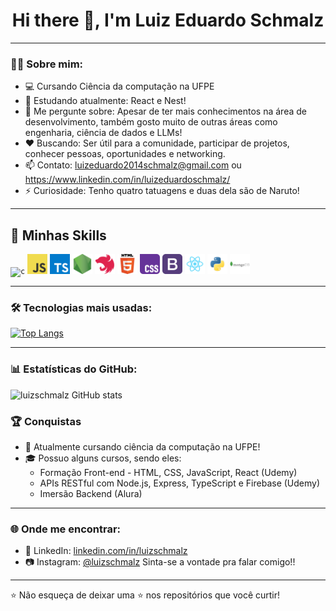 <h1 align="center">Hi there 👋, I'm Luiz Eduardo Schmalz</h1>

---

### 👨‍💻 Sobre mim:

- 💻 Cursando Ciência da computação na UFPE
- 🌱 Estudando atualmente: React e Nest!
- 💬 Me pergunte sobre: Apesar de ter mais conhecimentos na área de desenvolvimento, também gosto muito de outras áreas como engenharia, ciência de dados e LLMs!
- ❤️ Buscando: Ser útil para a comunidade, participar de projetos, conhecer pessoas, oportunidades e networking.
- 📫 Contato: luizeduardo2014schmalz@gmail.com ou https://www.linkedin.com/in/luizeduardoschmalz/
- ⚡ Curiosidade: Tenho quatro tatuagens e duas dela são de Naruto!

---

## 🚀 Minhas Skills

<code><img height="32" src="https://cdn.iconscout.com/icon/free/png-512/c-programming-569564.png" alt="c"/></code>
<code><img height="32" src="https://raw.githubusercontent.com/github/explore/80688e429a7d4ef2fca1e82350fe8e3517d3494d/topics/javascript/javascript.png" alt="Javascript"/></code>
<code><img height="32" src="https://raw.githubusercontent.com/github/explore/80688e429a7d4ef2fca1e82350fe8e3517d3494d/topics/typescript/typescript.png" alt="Typescript"/></code>
<code><img height="32" src="https://raw.githubusercontent.com/github/explore/80688e429a7d4ef2fca1e82350fe8e3517d3494d/topics/nodejs/nodejs.png" alt="Nodejs"/></code>
<code><img height="32" src="https://raw.githubusercontent.com/github/explore/80688e429a7d4ef2fca1e82350fe8e3517d3494d/topics/nestjs/nestjs.png" alt="Nest"/></code>
<code><img height="32" src="https://raw.githubusercontent.com/github/explore/80688e429a7d4ef2fca1e82350fe8e3517d3494d/topics/html/html.png" alt="HTML5"/></code>
<code><img height="32" src="https://raw.githubusercontent.com/github/explore/80688e429a7d4ef2fca1e82350fe8e3517d3494d/topics/css/css.png" alt="CSS"/></code>
<code><img height="32" src="https://raw.githubusercontent.com/github/explore/80688e429a7d4ef2fca1e82350fe8e3517d3494d/topics/bootstrap/bootstrap.png" alt="Bootstrap"/></code>
<code><img height="32" src="https://raw.githubusercontent.com/github/explore/80688e429a7d4ef2fca1e82350fe8e3517d3494d/topics/react/react.png" alt="React"/></code>
<code><img height="32" src="https://raw.githubusercontent.com/github/explore/80688e429a7d4ef2fca1e82350fe8e3517d3494d/topics/python/python.png" alt="Python"/></code>
<code><img height="32" src="https://raw.githubusercontent.com/github/explore/80688e429a7d4ef2fca1e82350fe8e3517d3494d/topics/mongodb/mongodb.png" alt="MongoDB"/></code>

---

### 🛠️ Tecnologias mais usadas:

[![Top Langs](https://github-readme-stats.vercel.app/api/top-langs/?username=luizschmalz&layout=compact&langs_count=8&theme=tokyonight)](https://github.com/luizschmalz)

---

### 📊 Estatísticas do GitHub:

![luizschmalz GitHub stats](https://github-readme-stats.vercel.app/api?username=luizschmalz&show_icons=true&theme=tokyonight)


### 🏆 Conquistas

- 🥇 Atualmente cursando ciência da computação na UFPE!
- 🎓 Possuo alguns cursos, sendo eles:
    - Formação Front-end - HTML, CSS, JavaScript, React (Udemy)
    - APIs RESTful com Node.js, Express, TypeScript e Firebase (Udemy)
    - Imersão Backend (Alura)

---

### 🌐 Onde me encontrar:

- 💼 LinkedIn: [linkedin.com/in/luizschmalz](https://linkedin.com/in/luizschmalz)
- 📷 Instagram: [@luizschmalz](https://instagram.com/luizschmalz)
  Sinta-se a vontade pra falar comigo!!

---


⭐️ Não esqueça de deixar uma ⭐ nos repositórios que você curtir!
